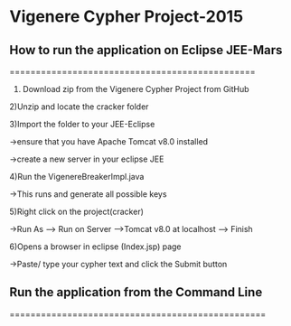 # Vigenere Cypher Project-2015
## How to run the application on Eclipse JEE-Mars
===============================================
1) Download zip from the Vigenere Cypher Project from GitHub

2)Unzip and locate the cracker folder

3)Import the folder to your JEE-Eclipse

->ensure that you have Apache Tomcat v8.0 installed

->create a new server in your eclipse JEE

4)Run the VigenereBreakerImpl.java

->This runs and generate all possible keys

5)Right click on the project(cracker)

->Run As --> Run on Server -->Tomcat v8.0 at localhost --> Finish

6)Opens a browser in eclipse (Index.jsp) page

->Paste/ type your cypher text and click the Submit button


## Run the application from the Command Line
=================================================
